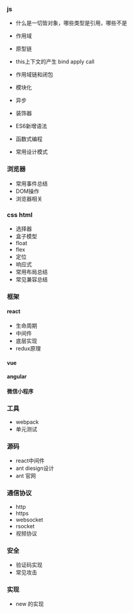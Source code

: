 ### js

- 什么是一切皆对象，哪些类型是引用，哪些不是
- 作用域
- 原型链
- this上下文的产生 bind apply call
- 作用域链和闭包
- 模块化
- 异步
- 装饰器
- ES6新增语法

- 函数式编程
- 常用设计模式

### 浏览器

- 常用事件总结
- DOM操作
- 浏览器相关

### css html

- 选择器
- 盒子模型
- float
- flex
- 定位
- 响应式
- 常用布局总结
- 常见兼容总结

### 框架

#### react

- 生命周期
- 中间件
- 底层实现
- redux原理

#### vue

#### angular

#### 微信小程序

### 工具

- webpack
- 单元测试

### 源码

- react中间件
- ant diesign设计
- ant 官网

### 通信协议
- http
- https
- websocket
- rsocket
- 视频协议

### 安全
- 验证码实现
- 常见攻击

### 实现
- new 的实现

